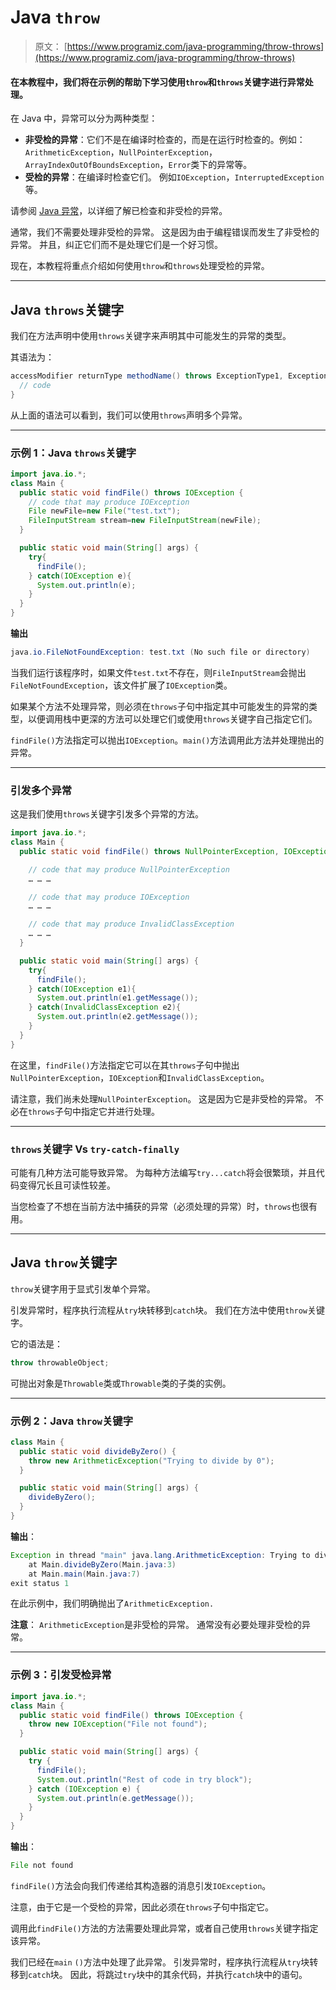 # Java `throw`

> 原文： [https://www.programiz.com/java-programming/throw-throws](https://www.programiz.com/java-programming/throw-throws)

#### 在本教程中，我们将在示例的帮助下学习使用`throw`和`throws`关键字进行异常处理。

在 Java 中，异常可以分为两种类型：

*   **非受检的异常**：它们不是在编译时检查的，而是在运行时检查的。例如：`ArithmeticException`，`NullPointerException`，`ArrayIndexOutOfBoundsException`，`Error`类下的异常等。
*   **受检的异常**：在编译时检查它们。 例如`IOException`，`InterruptedException`等。

请参阅 [Java 异常](https://www.programiz.com/java-programming/exceptions)，以详细了解已检查和非受检的异常。

通常，我们不需要处理非受检的异常。 这是因为由于编程错误而发生了非受检的异常。 并且，纠正它们而不是处理它们是一个好习惯。

现在，本教程将重点介绍如何使用`throw`和`throws`处理受检的异常。

* * *

## Java `throws`关键字

我们在方法声明中使用`throws`关键字来声明其中可能发生的异常的类型。

其语法为：

```java
accessModifier returnType methodName() throws ExceptionType1, ExceptionType2 … {
  // code
} 
```

从上面的语法可以看到，我们可以使用`throws`声明多个异常。

* * *

### 示例 1：Java `throws`关键字

```java
import java.io.*;
class Main {
  public static void findFile() throws IOException {
    // code that may produce IOException
    File newFile=new File("test.txt");
    FileInputStream stream=new FileInputStream(newFile);
  }

  public static void main(String[] args) {
    try{
      findFile();
    } catch(IOException e){
      System.out.println(e);
    }
  }
} 
```

**输出**

```java
java.io.FileNotFoundException: test.txt (No such file or directory) 
```

当我们运行该程序时，如果文件`test.txt`不存在，则`FileInputStream`会抛出`FileNotFoundException`，该文件扩展了`IOException`类。

如果某个方法不处理异常，则必须在`throws`子句中指定其中可能发生的异常的类型，以便调用栈中更深的方法可以处理它们或使用`throws`关键字自己指定它们。

`findFile()`方法指定可以抛出`IOException`。`main()`方法调用此方法并处理抛出的异常。

* * *

### 引发多个异常

这是我们使用`throws`关键字引发多个异常的方法。

```java
import java.io.*;
class Main {
  public static void findFile() throws NullPointerException, IOException, InvalidClassException {

    // code that may produce NullPointerException
    … … … 

    // code that may produce IOException
    … … … 

    // code that may produce InvalidClassException 
    … … … 
  }

  public static void main(String[] args) {
    try{
      findFile();
    } catch(IOException e1){
      System.out.println(e1.getMessage());
    } catch(InvalidClassException e2){
      System.out.println(e2.getMessage());
    }
  }
} 
```

在这里，`findFile()`方法指定它可以在其`throws`子句中抛出`NullPointerException`，`IOException`和`InvalidClassException`。

请注意，我们尚未处理`NullPointerException`。 这是因为它是非受检的异常。 不必在`throws`子句中指定它并进行处理。

* * *

### `throws`关键字 Vs `try-catch-finally`

可能有几种方法可能导致异常。 为每种方法编写`try...catch`将会很繁琐，并且代码变得冗长且可读性较差。

当您检查了不想在当前方法中捕获的异常（必须处理的异常）时，`throws`也很有用。

* * *

## Java `throw`关键字

`throw`关键字用于显式引发单个异常。

引发异常时，程序执行流程从`try`块转移到`catch`块。 我们在方法中使用`throw`关键字。

它的语法是：

```java
throw throwableObject;
```

可抛出对象是`Throwable`类或`Throwable`类的子类的实例。

* * *

### 示例 2：Java `throw`关键字

```java
class Main {
  public static void divideByZero() {
    throw new ArithmeticException("Trying to divide by 0");
  }

  public static void main(String[] args) {
    divideByZero();
  }
} 
```

**输出**：

```java
Exception in thread "main" java.lang.ArithmeticException: Trying to divide by 0
    at Main.divideByZero(Main.java:3)
    at Main.main(Main.java:7)
exit status 1 
```

在此示例中，我们明确抛出了`ArithmeticException.`

**注意**： `ArithmeticException`是非受检的异常。 通常没有必要处理非受检的异常。

* * *

### 示例 3：引发受检异常

```java
import java.io.*;
class Main {
  public static void findFile() throws IOException {
    throw new IOException("File not found");
  }

  public static void main(String[] args) {
    try {
      findFile();
      System.out.println("Rest of code in try block");
    } catch (IOException e) {
      System.out.println(e.getMessage());
    }
  }
} 
```

**输出**：

```java
File not found 
```

`findFile()`方法会向我们传递给其构造器的消息引发`IOException`。

注意，由于它是一个受检的异常，因此必须在`throws`子句中指定它。

调用此`findFile()`方法的方法需要处理此异常，或者自己使用`throws`关键字指定该异常。

我们已经在`main` `()`方法中处理了此异常。 引发异常时，程序执行流程从`try`块转移到`catch`块。 因此，将跳过`try`块中的其余代码，并执行`catch`块中的语句。